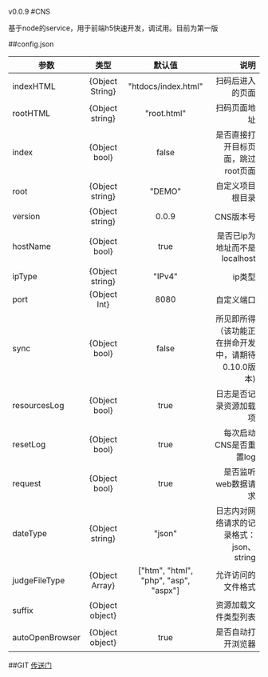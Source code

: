 v0.0.9
#CNS

基于node的service，用于前端h5快速开发，调试用。目前为第一版

##config.json
   
| 参数 | 类型 |默认值| 说明 |
| ------------- |:-------------:| :----------:| -----:|
| indexHTML     | {Object String} | "htdocs/index.html"|扫码后进入的页面 |
| rootHTML |{Object string} | "root.html"|扫码页面地址 |
| index|{Object bool}|false|是否直接打开目标页面，跳过root页面|
|root|{Object string}|"DEMO"|自定义项目根目录|
|version|{Object string} |0.0.9|CNS版本号|
|hostName|{Object bool}|true|是否已ip为地址而不是localhost|
|ipType|{Object string}| "IPv4"|ip类型
|port|{Object Int}|8080|自定义端口|
|sync|{Object bool}|false|所见即所得</br>（该功能正在拼命开发中，请期待0.10.0版本)|
|resourcesLog|{Object bool}|true|日志是否记录资源加载项|
|resetLog|{Object bool}|true|每次启动CNS是否重置log|
|request|{Object bool}|true|是否监听web数据请求|
|dateType|{Object string}|"json"|日志内对网络请求的记录格式：json、string|
|judgeFileType|{Object Array}|["htm", "html", "php", "asp", "aspx"]|允许访问的文件格式|
|suffix|{Object object}||资源加载文件类型列表|
|autoOpenBrowser|{Object object} |true|是否自动打开浏览器|

##GIT
[传送门](https://coding.net/u/belial/p/CNS/git)

